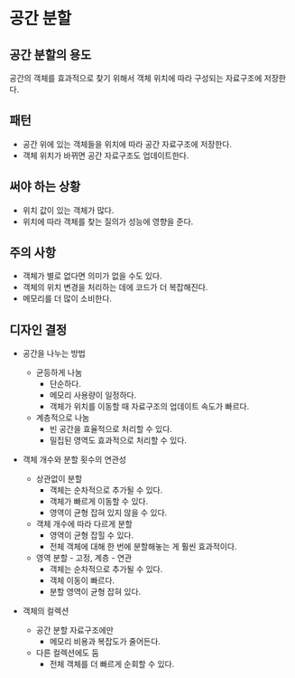 # 공간 분할
## 공간 분할의 용도
공간의 객체를 효과적으로 찾기 위해서 객체 위치에 따라 구성되는 자료구조에 저장한다.

## 패턴
* 공간 위에 있는 객체들을 위치에 따라 공간 자료구조에 저장한다.
* 객체 위치가 바뀌면 공간 자료구조도 업데이트한다.

## 써야 하는 상황
* 위치 값이 있는 객체가 많다.
* 위치에 따라 객체를 찾는 질의가 성능에 영향을 준다.

## 주의 사항
* 객체가 별로 없다면 의미가 없을 수도 있다.
* 객체의 위치 변경을 처리하는 데에 코드가 더 복잡해진다.
* 메모리를 더 많이 소비한다.

## 디자인 결정
* 공간을 나누는 방법
    * 균등하게 나눔
        * 단순하다.
        * 메모리 사용량이 일정하다.
        * 객체가 위치를 이동할 때 자료구조의 업데이트 속도가 빠르다.
    * 계층적으로 나눔
        * 빈 공간을 효율적으로 처리할 수 있다.
        * 밀집된 영역도 효과적으로 처리할 수 있다.

* 객체 개수와 분할 횟수의 연관성
    * 상관없이 분할
        * 객체는 순차적으로 추가될 수 있다.
        * 객체가 빠르게 이동할 수 있다.
        * 영역이 균형 잡혀 있지 않을 수 있다.
    * 객체 개수에 따라 다르게 분할
        * 영역이 균형 잡힐 수 있다.
        * 전체 객체에 대해 한 번에 분할해놓는 게 훨씬 효과적이다.
    * 영역 분할 - 고정, 계층 - 연관
        * 객체는 순차적으로 추가될 수 있다.
        * 객체 이동이 빠르다.
        * 분할 영역이 균형 잡혀 있다.

* 객체의 컬렉션
    * 공간 분할 자료구조에만
        * 메모리 비용과 복잡도가 줄어든다.
    * 다른 컬렉션에도 둠
        * 전체 객체를 더 빠르게 순회할 수 있다.